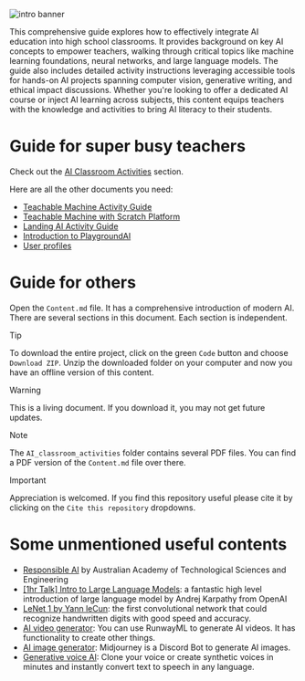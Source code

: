 ![intro banner](https://assets.playgroundai.com/9b711cf5-df60-4c60-91e6-f3488a2ce309.jpg)

This comprehensive guide explores how to effectively integrate AI education into high school classrooms. It provides background on key AI concepts to empower teachers, walking through critical topics like machine learning foundations, neural networks, and large language models. The guide also includes detailed activity instructions leveraging accessible tools for hands-on AI projects spanning computer vision, generative writing, and ethical impact discussions. Whether you're looking to offer a dedicated AI course or inject AI learning across subjects, this content equips teachers with the knowledge and activities to bring AI literacy to their students.

# Guide for super busy teachers
Check out the [AI Classroom Activities](./Content.md#ai-classroom-activities) section.

Here are all the other documents you need:
- [Teachable Machine Activity Guide](./AI_classroom_activities/TeachableMachine.pdf)
- [Teachable Machine with Scratch Platform](./AI_classroom_activities/TeachableMachinewithScratch.pdf)
- [Landing AI Activity Guide](./AI_classroom_activities/LandingAI.pdf)
- [Introduction to PlaygroundAI](./AI_classroom_activities/HowtousePlaygroundAI.pdf)
- [User profiles](./user%20profile.docx)

# Guide for others
Open the `Content.md` file. It has a comprehensive introduction of modern AI. There are several sections in this document. Each section is independent.

> [!TIP]
> To download the entire project, click on the green `Code` button and choose `Download ZIP`. Unzip the downloaded folder on your computer and now you have an offline version of this content. 

> [!WARNING]
> This is a living document. If you download it, you may not get future updates.

> [!NOTE]
> The `AI_classroom_activities` folder contains several PDF files. You can find a PDF version of the `Content.md` file over there.

>[!IMPORTANT]
> Appreciation is welcomed. If you find this repository useful please cite it by clicking on the `Cite this repository` dropdowns.

# Some unmentioned useful contents
- [Responsible AI](https://www.atse.org.au/research-and-policy/publications/publication/responsible-ai/) by Australian Academy of Technological Sciences and Engineering 
- [[1hr Talk] Intro to Large Language Models](https://www.youtube.com/watch?v=zjkBMFhNj_g): a fantastic high level introduction of large language model by Andrej Karpathy from OpenAI
- [LeNet 1 by Yann leCun](https://www.youtube.com/watch?v=FwFduRA_L6Q): the first convolutional network that could recognize handwritten digits with good speed and accuracy.
- [AI video generator](https://runwayml.com/): You can use RunwayML to generate AI videos. It has functionality to create other things.
- [AI image generator](https://www.midjourney.com/): Midjourney is a Discord Bot to generate AI images.
- [Generative voice AI](https://elevenlabs.io/): Clone your voice or create synthetic voices in minutes and instantly convert text to speech in any language.